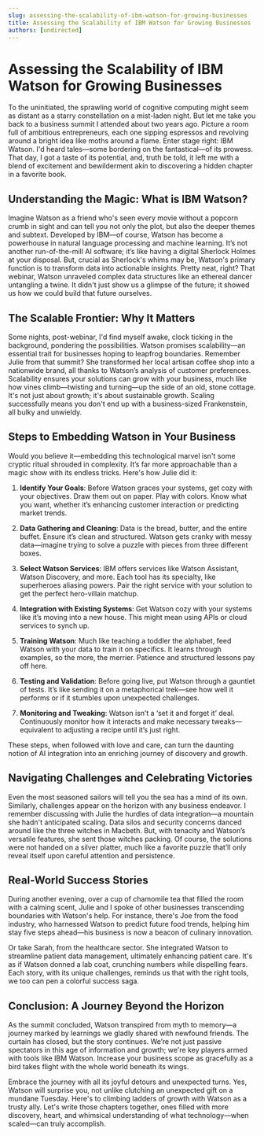 ```yaml
---
slug: assessing-the-scalability-of-ibm-watson-for-growing-businesses
title: Assessing the Scalability of IBM Watson for Growing Businesses
authors: [undirected]
---
```



# Assessing the Scalability of IBM Watson for Growing Businesses

To the uninitiated, the sprawling world of cognitive computing might seem as distant as a starry constellation on a mist-laden night. But let me take you back to a business summit I attended about two years ago. Picture a room full of ambitious entrepreneurs, each one sipping espressos and revolving around a bright idea like moths around a flame. Enter stage right: IBM Watson. I'd heard tales—some bordering on the fantastical—of its prowess. That day, I got a taste of its potential, and, truth be told, it left me with a blend of excitement and bewilderment akin to discovering a hidden chapter in a favorite book.

## Understanding the Magic: What is IBM Watson?

Imagine Watson as a friend who's seen every movie without a popcorn crumb in sight and can tell you not only the plot, but also the deeper themes and subtext. Developed by IBM—of course, Watson has become a powerhouse in natural language processing and machine learning. It’s not another run-of-the-mill AI software; it’s like having a digital Sherlock Holmes at your disposal. But, crucial as Sherlock's whims may be, Watson's primary function is to transform data into actionable insights. Pretty neat, right? That webinar, Watson unraveled complex data structures like an ethereal dancer untangling a twine. It didn't just show us a glimpse of the future; it showed us how we could build that future ourselves.

## The Scalable Frontier: Why It Matters

Some nights, post-webinar, I'd find myself awake, clock ticking in the background, pondering the possibilities. Watson promises scalability—an essential trait for businesses hoping to leapfrog boundaries. Remember Julie from that summit? She transformed her local artisan coffee shop into a nationwide brand, all thanks to Watson’s analysis of customer preferences. Scalability ensures your solutions can grow with your business, much like how vines climb—twisting and turning—up the side of an old, stone cottage. It's not just about growth; it's about sustainable growth. Scaling successfully means you don't end up with a business-sized Frankenstein, all bulky and unwieldy.

## Steps to Embedding Watson in Your Business

Would you believe it—embedding this technological marvel isn't some cryptic ritual shrouded in complexity. It’s far more approachable than a magic show with its endless tricks. Here's how Julie did it:

1. **Identify Your Goals**: Before Watson graces your systems, get cozy with your objectives. Draw them out on paper. Play with colors. Know what you want, whether it’s enhancing customer interaction or predicting market trends. 

2. **Data Gathering and Cleaning**: Data is the bread, butter, and the entire buffet. Ensure it’s clean and structured. Watson gets cranky with messy data—imagine trying to solve a puzzle with pieces from three different boxes.

3. **Select Watson Services**: IBM offers services like Watson Assistant, Watson Discovery, and more. Each tool has its specialty, like superheroes aliasing powers. Pair the right service with your solution to get the perfect hero-villain matchup.

4. **Integration with Existing Systems**: Get Watson cozy with your systems like it’s moving into a new house. This might mean using APIs or cloud services to synch up.

5. **Training Watson**: Much like teaching a toddler the alphabet, feed Watson with your data to train it on specifics. It learns through examples, so the more, the merrier. Patience and structured lessons pay off here.

6. **Testing and Validation**: Before going live, put Watson through a gauntlet of tests. It’s like sending it on a metaphorical trek—see how well it performs or if it stumbles upon unexpected challenges.

7. **Monitoring and Tweaking**: Watson isn’t a ‘set it and forget it’ deal. Continuously monitor how it interacts and make necessary tweaks—equivalent to adjusting a recipe until it’s just right.

These steps, when followed with love and care, can turn the daunting notion of AI integration into an enriching journey of discovery and growth.

## Navigating Challenges and Celebrating Victories

Even the most seasoned sailors will tell you the sea has a mind of its own. Similarly, challenges appear on the horizon with any business endeavor. I remember discussing with Julie the hurdles of data integration—a mountain she hadn't anticipated scaling. Data silos and security concerns danced around like the three witches in Macbeth. But, with tenacity and Watson’s versatile features, she sent those witches packing. Of course, the solutions were not handed on a silver platter, much like a favorite puzzle that’ll only reveal itself upon careful attention and persistence.

## Real-World Success Stories

During another evening, over a cup of chamomile tea that filled the room with a calming scent, Julie and I spoke of other businesses transcending boundaries with Watson's help. For instance, there's Joe from the food industry, who harnessed Watson to predict future food trends, helping him stay five steps ahead—his business is now a beacon of culinary innovation.

Or take Sarah, from the healthcare sector. She integrated Watson to streamline patient data management, ultimately enhancing patient care. It's as if Watson donned a lab coat, crunching numbers while dispelling fears. Each story, with its unique challenges, reminds us that with the right tools, we too can pen a colorful success saga.

## Conclusion: A Journey Beyond the Horizon

As the summit concluded, Watson transpired from myth to memory—a journey marked by learnings we gladly shared with newfound friends. The curtain has closed, but the story continues. We’re not just passive spectators in this age of information and growth; we're key players armed with tools like IBM Watson. Increase your business scope as gracefully as a bird takes flight with the whole world beneath its wings.

Embrace the journey with all its joyful detours and unexpected turns. Yes, Watson will surprise you, not unlike clutching an unexpected gift on a mundane Tuesday. Here's to climbing ladders of growth with Watson as a trusty ally. Let's write those chapters together, ones filled with more discovery, heart, and whimsical understanding of what technology—when scaled—can truly accomplish.